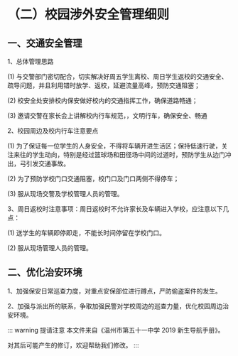 # （二）校园涉外安全管理细则

## 一、交通安全管理

1、总体管理思路

(1) 与交警部门密切配合，切实解决好周五学生离校、周日学生返校的交通安全、疏导问题，并且利用错时放学、返校，延避流量高峰，预防交通阻塞；

(2) 校安全处安排校内保安做好校内的交通指挥工作，确保道路畅通；

(3) 邀请交警在家长会上讲解校内行车规范，，文明行车，确保安全、畅通

2、校园周边及校内行车注意要点

(1) 为了保证每一位学生的人身安全，不得将车辆开进生活区；保持低速行驶，关注来往的学生动向，特别是经过篮球场和田径场中间的过道时，预防学生从边门冲出，弓引发交通事故。

(2) 为了预防学校门口交通阻塞，校门口及门口两侧不得停车；

(3) 服从现场交警及学校管理人员的管理。

3、周日返校时注意事项：周日返校时不允许家长及车辆进入学校，应注意以下几点：

(1) 送学生的车辆即停即走，不能长时间停留在学校门口。

(2) 服从现场管理人员的管理。

## 二、优化治安环境

1、加强保安日常巡查力度，对重点安保部位进行蹲点，严防偷盗案件的发生。

2、加强与派出所的联系，争取加强民警对学校周边的巡查力量，优化校园周边治安环境。

::: warning 提请注意
本文件来自《温州市第五十一中学 2019 新生导航手册》。

对其后可能产生的修订，欢迎帮助我们修改。
:::
